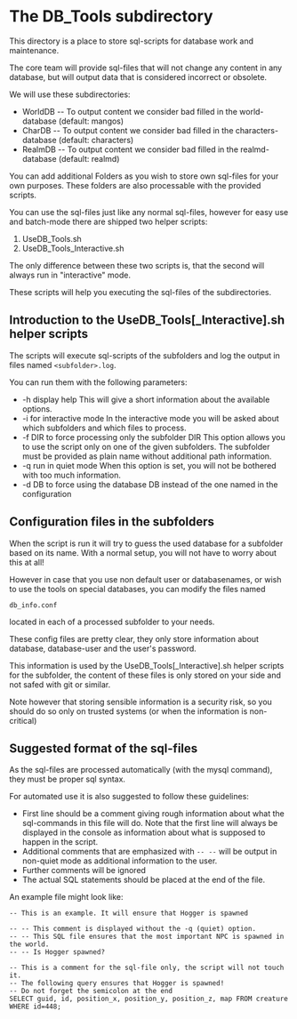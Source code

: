 # The DB_Tools subdirectory
This directory is a place to store sql-scripts for database work and maintenance.

The core team will provide sql-files that will not change any content in any database, but will output data that is considered incorrect or obsolete.

We will use these subdirectories:
* WorldDB -- To output content we consider bad filled in the world-database (default: mangos)
* CharDB -- To output content we consider bad filled in the characters-database (default: characters)
* RealmDB -- To output content we consider bad filled in the realmd-database (default: realmd)

You can add additional Folders as you wish to store own sql-files for your own purposes.
These folders are also processable with the provided scripts.

You can use the sql-files just like any normal sql-files, however for easy use and batch-mode there are shipped two helper scripts:

1. UseDB_Tools.sh
2. UseDB_Tools_Interactive.sh

The only difference between these two scripts is, that the second will always run in "interactive" mode.

These scripts will help you executing the sql-files of the subdirectories.

## Introduction to the UseDB_Tools[_Interactive].sh helper scripts
The scripts will execute sql-scripts of the subfolders and log the output in files named
`<subfolder>.log`.

You can run them with the following parameters:
* -h display help
This will give a short information about the available options.
* -i for interactive mode
In the interactive mode you will be asked about which subfolders and which files to process.
* -f DIR to force processing only the subfolder DIR
This option allows you to use the script only on one of the given subfolders. The subfolder must be provided as plain name without additional path information.
* -q run in quiet mode
When this option is set, you will not be bothered with too much information.
* -d DB to force using the database DB instead of the one named in the configuration

## Configuration files in the subfolders
When the script is run it will try to guess the used database for a subfolder based on its name.
With a normal setup, you will not have to worry about this at all!

However in case that you use non default user or databasenames, or wish to use the tools on special databases, you can modify the files named

`db_info.conf`

located in each of a processed subfolder to your needs.

These config files are pretty clear, they only store information about database, database-user and the user's password.

This information is used by the UseDB_Tools[_Interactive].sh helper scripts for the subfolder, the content of these files is only stored on your side and not safed with git or similar.

Note however that storing sensible information is a security risk, so you should do so only on trusted systems (or when the information is non-critical)

## Suggested format of the sql-files
As the sql-files are processed automatically (with the mysql command), they must be proper sql syntax.

For automated use it is also suggested to follow these guidelines:
* First line should be a comment giving rough information about what the sql-commands in this file will do.
Note that the first line will always be displayed in the console as information about what is supposed to happen in the script.
* Additional comments that are emphasized with `-- --` will be output in non-quiet mode as additional information to the user.
* Further comments will be ignored
* The actual SQL statements should be placed at the end of the file.

An example file might look like:

    -- This is an example. It will ensure that Hogger is spawned

    -- -- This comment is displayed without the -q (quiet) option.
    -- -- This SQL file ensures that the most important NPC is spawned in the world.
    -- -- Is Hogger spawned?

    -- This is a comment for the sql-file only, the script will not touch it.
    -- The following query ensures that Hogger is spawned!
    -- Do not forget the semicolon at the end
    SELECT guid, id, position_x, position_y, position_z, map FROM creature WHERE id=448;
